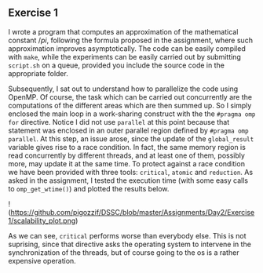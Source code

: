 ## Exercise 1
I wrote a program that computes an approximation of the mathematical constant $/pi$, following the formula proposed in the assignment, where such approximation improves asymptotically. The code can be easily compiled with `make`, while the experiments can be easily carried out by submitting `script.sh` on a queue, provided you include the source code in the appropriate folder.

Subsequently, I sat out to understand how to parallelize the code using OpenMP. Of course, the task which can be carried out concurrently are the computations of the different areas which are then summed up. So I simply enclosed the main loop in a work-sharing construct with the the `#pragma omp for` directive. Notice I did not use `parallel` at this point because that statement was enclosed in an outer parallel region defined by `#pragma omp parallel`. At this step, an issue arose, since the update of the `global_result` variable gives rise to a race condition. In fact, the same memory region is read concurrently by different threads, and at least one of them, possibly more, may update it at the same time. To protect against a race condition we have been provided with three tools: `critical`, `atomic` and `reduction`. As asked in the assignment, I tested the execution time (with some easy calls to `omp_get_wtime()`) and plotted the results below.

!(https://github.com/pigozzif/DSSC/blob/master/Assignments/Day2/Exercise1/scalability_plot.png)

As we can see, `critical` performs worse than everybody else. This is not suprising, since that directive asks the operating system to intervene in the synchronization of the threads, but of course going to the os is a rather expensive operation.
